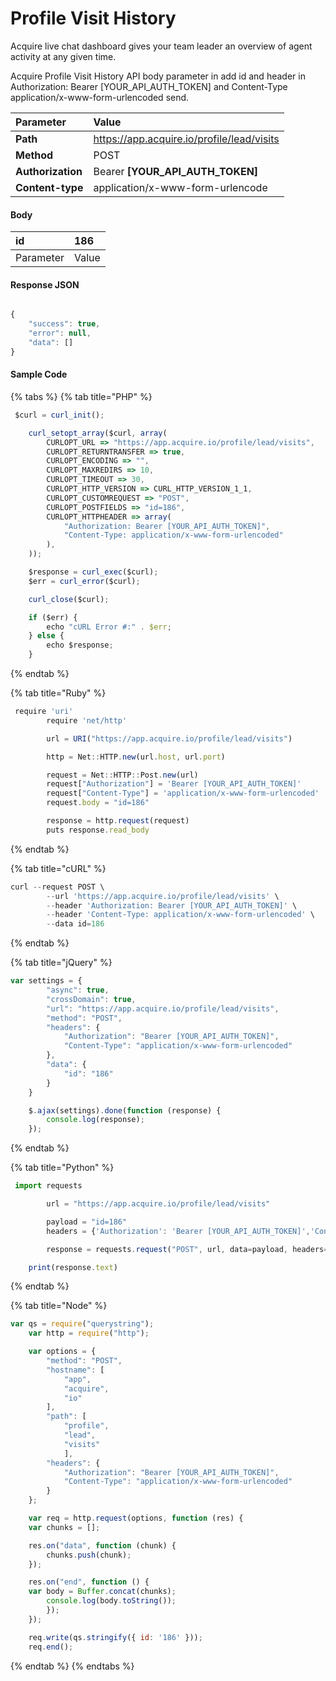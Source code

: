 # Profile Visit History

Acquire live chat dashboard gives your team leader an overview of agent activity at any given time.

Acquire Profile Visit History API body parameter in add id and header in Authorization: Bearer \[YOUR\_API\_AUTH\_TOKEN\] and Content-Type application/x-www-form-urlencoded send.

| Parameter | Value |
| :--- | :--- |
| **Path** | https://app.acquire.io/profile/lead/visits |
| **Method** | POST |
| **Authorization** | Bearer **\[YOUR\_API\_AUTH\_TOKEN\]** |
| **Content-type** | application/x-www-form-urlencode |

#### **Body**

| **id** | 186 |
| :--- | :--- |
| Parameter | Value |

#### **Response JSON**

```javascript

{
    "success": true,
    "error": null,
    "data": []
}

```

#### **Sample Code**

{% tabs %}
{% tab title="PHP" %}
```javascript
 $curl = curl_init();

	curl_setopt_array($curl, array(
		CURLOPT_URL => "https://app.acquire.io/profile/lead/visits",
		CURLOPT_RETURNTRANSFER => true,
		CURLOPT_ENCODING => "",
		CURLOPT_MAXREDIRS => 10,
		CURLOPT_TIMEOUT => 30,
		CURLOPT_HTTP_VERSION => CURL_HTTP_VERSION_1_1,
		CURLOPT_CUSTOMREQUEST => "POST",
		CURLOPT_POSTFIELDS => "id=186",
		CURLOPT_HTTPHEADER => array(
			"Authorization: Bearer [YOUR_API_AUTH_TOKEN]",
			"Content-Type: application/x-www-form-urlencoded"
		),
	));

	$response = curl_exec($curl);
	$err = curl_error($curl);

	curl_close($curl);

	if ($err) {
		echo "cURL Error #:" . $err;
	} else {
		echo $response;
	}
```
{% endtab %}

{% tab title="Ruby" %}
```javascript
 require 'uri'
		require 'net/http'

		url = URI("https://app.acquire.io/profile/lead/visits")

		http = Net::HTTP.new(url.host, url.port)

		request = Net::HTTP::Post.new(url)
		request["Authorization"] = 'Bearer [YOUR_API_AUTH_TOKEN]'
		request["Content-Type"] = 'application/x-www-form-urlencoded'
		request.body = "id=186"

		response = http.request(request)
		puts response.read_body
```
{% endtab %}

{% tab title="cURL" %}
```javascript
curl --request POST \
		--url 'https://app.acquire.io/profile/lead/visits' \
		--header 'Authorization: Bearer [YOUR_API_AUTH_TOKEN]' \
		--header 'Content-Type: application/x-www-form-urlencoded' \
		--data id=186
```
{% endtab %}

{% tab title="jQuery" %}
```javascript
var settings = {
		"async": true,
		"crossDomain": true,
		"url": "https://app.acquire.io/profile/lead/visits",
		"method": "POST",
		"headers": {
			"Authorization": "Bearer [YOUR_API_AUTH_TOKEN]",
			"Content-Type": "application/x-www-form-urlencoded"
		},
		"data": {
			"id": "186"
		}
	}

	$.ajax(settings).done(function (response) {
		console.log(response);
	});
```
{% endtab %}

{% tab title="Python" %}
```javascript
 import requests

		url = "https://app.acquire.io/profile/lead/visits"

		payload = "id=186"
		headers = {'Authorization': 'Bearer [YOUR_API_AUTH_TOKEN]','Content-Type': 'application/x-www-form-urlencoded'}

		response = requests.request("POST", url, data=payload, headers=headers)

	print(response.text)
```
{% endtab %}

{% tab title="Node" %}
```javascript
var qs = require("querystring");
	var http = require("http");

	var options = {
		"method": "POST",
		"hostname": [
			"app",
			"acquire",
			"io" 
		],
		"path": [
			"profile",
			"lead",
			"visits"
			],
		"headers": {
			"Authorization": "Bearer [YOUR_API_AUTH_TOKEN]",
			"Content-Type": "application/x-www-form-urlencoded"
		}
	};

	var req = http.request(options, function (res) {
	var chunks = [];

	res.on("data", function (chunk) {
		chunks.push(chunk);
	});

	res.on("end", function () {
    var body = Buffer.concat(chunks);
		console.log(body.toString());
		});
	});

	req.write(qs.stringify({ id: '186' }));
	req.end();
```
{% endtab %}
{% endtabs %}

